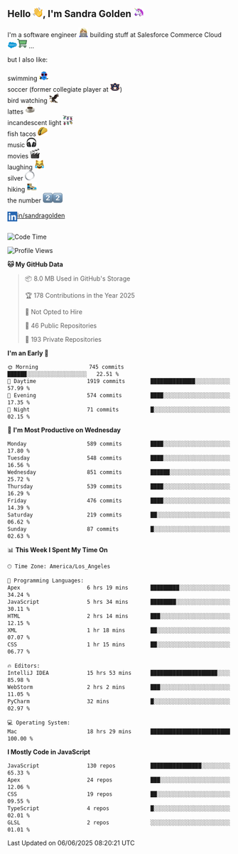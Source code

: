 ## Hello <img src="./static/emoji/wave.png" width="22" />, I'm Sandra Golden <img src="./static/emoji/unicorn-face.png" width="22" />

I'm a software engineer <img src="./static/emoji/female-technologist.png" width="22" /> building stuff at Salesforce Commerce Cloud <img src="./static/emoji/salesforce.png" width="22" /><img src="./static/emoji/commerce-cloud.png" width="22" />&nbsp;...

but I also like:<br/><br/>
swimming <img alt="swimming" src="./static/emoji/keep-swimming.png" width="22" /><br/>
soccer  (former collegiate player at <img src="./static/emoji/auburn.png" width="22" />)<br/>
bird watching <img src="./static/emoji/eagle.png" width="22" /><br/>
lattes <img src="./static/emoji/coffee.png" width="22" /><br/>
incandescent light <img src="./static/emoji/lights.png" width="22" /><br/>
fish tacos <img src="./static/emoji/taco.png" width="22" /><br/>
music <img src="./static/emoji/headphones.png" width="22" /><br/>
movies <img src="./static/emoji/movie-clapper.png" width="22" /><br/>
laughing <img src="./static/emoji/joy-cat.png" width="22" /><br/>
silver <img src="./static/emoji/silver-hoop.png" width="22" /><br/>
hiking <img src="./static/emoji/hiker.png" width="22" /><br/>
the number <img src="./static/emoji/two.png" width="22" /><img src="./static/emoji/two.png" width="22" />
<br/><br/>
<img align="left" alt="Sandra Golden | LinkedIn" width="22px" src="./static/emoji/linkedin.png" /> <a href="https://www.linkedin.com/in/sandragolden/">in/sandragolden</a>
<br/><br/>
<!--START_SECTION:waka-->
![Code Time](http://img.shields.io/badge/Code%20Time-1%2C146%20hrs%2027%20mins-blue)

![Profile Views](http://img.shields.io/badge/Profile%20Views-0-blue)

**🐱 My GitHub Data** 

> 📦 8.0 MB Used in GitHub's Storage 
 > 
> 🏆 178 Contributions in the Year 2025
 > 
> 🚫 Not Opted to Hire
 > 
> 📜 46 Public Repositories 
 > 
> 🔑 193 Private Repositories 
 > 
**I'm an Early 🐤** 

```text
🌞 Morning                745 commits         ██████░░░░░░░░░░░░░░░░░░░   22.51 % 
🌆 Daytime                1919 commits        ██████████████░░░░░░░░░░░   57.99 % 
🌃 Evening                574 commits         ████░░░░░░░░░░░░░░░░░░░░░   17.35 % 
🌙 Night                  71 commits          █░░░░░░░░░░░░░░░░░░░░░░░░   02.15 % 
```
📅 **I'm Most Productive on Wednesday** 

```text
Monday                   589 commits         ████░░░░░░░░░░░░░░░░░░░░░   17.80 % 
Tuesday                  548 commits         ████░░░░░░░░░░░░░░░░░░░░░   16.56 % 
Wednesday                851 commits         ██████░░░░░░░░░░░░░░░░░░░   25.72 % 
Thursday                 539 commits         ████░░░░░░░░░░░░░░░░░░░░░   16.29 % 
Friday                   476 commits         ████░░░░░░░░░░░░░░░░░░░░░   14.39 % 
Saturday                 219 commits         ██░░░░░░░░░░░░░░░░░░░░░░░   06.62 % 
Sunday                   87 commits          █░░░░░░░░░░░░░░░░░░░░░░░░   02.63 % 
```


📊 **This Week I Spent My Time On** 

```text
🕑︎ Time Zone: America/Los_Angeles

💬 Programming Languages: 
Apex                     6 hrs 19 mins       █████████░░░░░░░░░░░░░░░░   34.24 % 
JavaScript               5 hrs 34 mins       ████████░░░░░░░░░░░░░░░░░   30.11 % 
HTML                     2 hrs 14 mins       ███░░░░░░░░░░░░░░░░░░░░░░   12.15 % 
XML                      1 hr 18 mins        ██░░░░░░░░░░░░░░░░░░░░░░░   07.07 % 
CSS                      1 hr 15 mins        ██░░░░░░░░░░░░░░░░░░░░░░░   06.77 % 

🔥 Editors: 
IntelliJ IDEA            15 hrs 53 mins      █████████████████████░░░░   85.98 % 
WebStorm                 2 hrs 2 mins        ███░░░░░░░░░░░░░░░░░░░░░░   11.05 % 
PyCharm                  32 mins             █░░░░░░░░░░░░░░░░░░░░░░░░   02.97 % 

💻 Operating System: 
Mac                      18 hrs 29 mins      █████████████████████████   100.00 % 
```

**I Mostly Code in JavaScript** 

```text
JavaScript               130 repos           ████████████████░░░░░░░░░   65.33 % 
Apex                     24 repos            ███░░░░░░░░░░░░░░░░░░░░░░   12.06 % 
CSS                      19 repos            ██░░░░░░░░░░░░░░░░░░░░░░░   09.55 % 
TypeScript               4 repos             █░░░░░░░░░░░░░░░░░░░░░░░░   02.01 % 
GLSL                     2 repos             ░░░░░░░░░░░░░░░░░░░░░░░░░   01.01 % 
```




 Last Updated on 06/06/2025 08:20:21 UTC
<!--END_SECTION:waka-->
